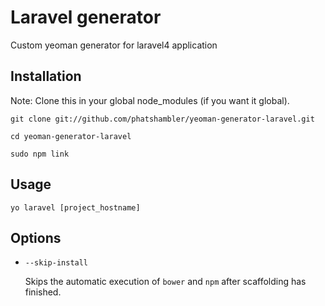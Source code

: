 # Laravel generator

Custom yeoman generator for laravel4 application

## Installation

Note: Clone this in your global node_modules (if you want it global).

`git clone git://github.com/phatshambler/yeoman-generator-laravel.git`

`cd yeoman-generator-laravel`

`sudo npm link`

## Usage

`yo laravel [project_hostname]`

## Options

* `--skip-install`

  Skips the automatic execution of `bower` and `npm` after
  scaffolding has finished.
